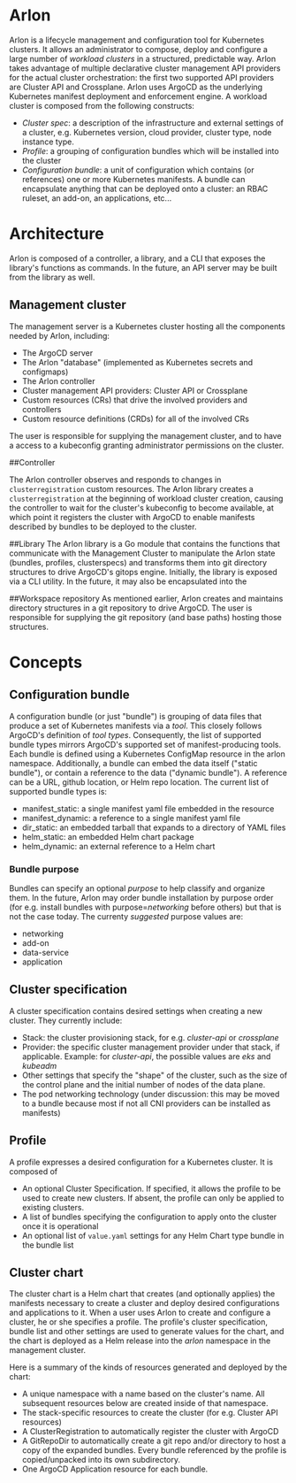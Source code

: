 # Arlon

Arlon is a lifecycle management and configuration tool for Kubernetes clusters.
It allows an administrator to compose, deploy and configure a large number of
*workload clusters* in a structured, predictable way.
Arlon takes advantage of multiple declarative cluster management API providers for the
actual cluster orchestration: the first two supported API providers are
Cluster API and Crossplane.
Arlon uses ArgoCD as the underlying Kubernetes manifest deployment
and enforcement engine.
A workload cluster is composed from the following constructs:
- *Cluster spec*: a description of the infrastructure and external settings of a cluster,
e.g. Kubernetes version, cloud provider, cluster type, node instance type.
- *Profile*: a grouping of configuration bundles which will be installed into the cluster
- *Configuration bundle*: a unit of configuration which contains (or references) one or
more Kubernetes manifests. A bundle can encapsulate anything that can be deployed onto a cluster:
an RBAC ruleset, an add-on, an applications, etc... 

# Architecture

Arlon is composed of a controller, a library, and a CLI that exposes the library's
functions as commands. In the future, an API server may be built from
the library as well. 

## Management cluster
The management server is a Kubernetes cluster hosting all the components
needed by Arlon, including:
- The ArgoCD server
- The Arlon "database" (implemented as Kubernetes secrets and configmaps)
- The Arlon controller
- Cluster management API providers: Cluster API or Crossplane
- Custom resources (CRs) that drive the involved providers and controllers
- Custom resource definitions (CRDs) for all of the involved CRs

The user is responsible for supplying the management cluster, and to have
a access to a kubeconfig granting administrator permissions on the cluster.

##Controller

The Arlon controller observes and responds to changes in `clusterregistration`
custom resources. The Arlon library creates a `clusterregistration` at the
beginning of workload cluster creation,
causing the controller to wait for the cluster's kubeconfig
to become available, at which point it registers the cluster with ArgoCD to
enable manifests described by bundles to be deployed to the cluster.

##Library
The Arlon library is a Go module that contains the functions that communicate
with the Management Cluster to manipulate the Arlon state (bundles, profiles, clusterspecs)
and transforms them into git directory structures to drive ArgoCD's gitops engine. Initially, the
library is exposed via a CLI utility. In the future, it may also be encapsulated
into the 

##Workspace repository
As mentioned earlier, Arlon creates and maintains directory structures in a git
repository to drive ArgoCD. The user is responsible for supplying the git repository
(and base paths) hosting those structures.

# Concepts

## Configuration bundle

A configuration bundle (or just "bundle") is grouping of data files that
produce a set of Kubernetes manifests via a *tool*. This closely follows ArgoCD's
definition of *tool types*. Consequently, the list of supported bundle
types mirrors ArgoCD's supported set of manifest-producing tools.
Each bundle is defined using a Kubernetes ConfigMap resource in the arlon namespace.
Additionally, a bundle can embed the data itself ("static bundle"), or contain a reference
to the data ("dynamic bundle"). A reference can be a URL, github location, or Helm repo location.
The current list of supported bundle types is:

* manifest_static: a single manifest yaml file embedded in the resource
* manifest_dynamic: a reference to a single manifest yaml file
* dir_static: an embedded tarball that expands to a directory of YAML files
* helm_static: an embedded Helm chart package
* helm_dynamic: an external reference to a Helm chart

### Bundle purpose

Bundles can specify an optional *purpose* to help classify and organize them.
In the future, Arlon may order bundle installation by purpose order (for e.g.
install bundles with purpose=*networking* before others) but that is not the
case today. The currenty *suggested* purpose values are:
- networking
- add-on
- data-service
- application


## Cluster specification

A cluster specification contains desired settings when creating a new cluster.
They currently include:
- Stack: the cluster provisioning stack, for e.g. *cluster-api* or *crossplane*
- Provider: the specific cluster management provider under that stack,
  if applicable. Example:
  for *cluster-api*, the possible values are *eks* and *kubeadm*
- Other settings that specify the "shape" of the cluster, such as the size of
  the control plane and the initial number of nodes of the data plane.
- The pod networking technology (under discussion: this may be moved to a
  bundle because most if not all CNI providers can be installed as manifests)

## Profile

A profile expresses a desired configuration for a Kubernetes cluster.
It is composed of
- An optional Cluster Specification. If specified, it allows the profile
  to be used to create new clusters.
  If absent, the profile can only be applied to existing clusters.
- A list of bundles specifying the configuration to apply onto the cluster
  once it is operational
- An optional list of `value.yaml` settings for any Helm Chart type bundle
  in the bundle list

## Cluster chart

The cluster chart is a Helm chart that creates (and optionally applies) the
manifests necessary to create a cluster and deploy desired configurations
and applications to it. When a user uses Arlon to create and configure a cluster,
he or she specifies a profile. The profile's cluster specification, bundle
list and other settings are used to generate values for the chart, and the
chart is deployed as a Helm release into the *arlon* namespace in the
management cluster.

Here is a summary of the kinds of resources generated and deployed by the chart:
- A unique namespace with a name based on the cluster's name. All subsequent
  resources below are created inside of that namespace.
- The stack-specific resources to create the cluster (for e.g. Cluster API resources)
- A ClusterRegistration to automatically register the cluster with ArgoCD
- A GitRepoDir to automatically create a git repo and/or directory to host a copy
  of the expanded bundles. Every bundle referenced by the profile is
  copied/unpacked into its own subdirectory.
- One ArgoCD Application resource for each bundle.
